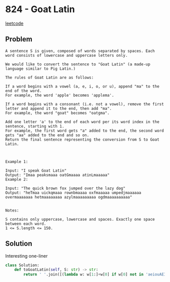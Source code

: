 # 824 - Goat Latin

[leetcode](https://leetcode.com/problems/goat-latin/)

## Problem

    A sentence S is given, composed of words separated by spaces. Each word consists of lowercase and uppercase letters only.
    
    We would like to convert the sentence to "Goat Latin" (a made-up language similar to Pig Latin.)
    
    The rules of Goat Latin are as follows:
    
    If a word begins with a vowel (a, e, i, o, or u), append "ma" to the end of the word.
    For example, the word 'apple' becomes 'applema'.
     
    If a word begins with a consonant (i.e. not a vowel), remove the first letter and append it to the end, then add "ma".
    For example, the word "goat" becomes "oatgma".
     
    Add one letter 'a' to the end of each word per its word index in the sentence, starting with 1.
    For example, the first word gets "a" added to the end, the second word gets "aa" added to the end and so on.
    Return the final sentence representing the conversion from S to Goat Latin. 
    
     
    
    Example 1:
    
    Input: "I speak Goat Latin"
    Output: "Imaa peaksmaaa oatGmaaaa atinLmaaaaa"
    Example 2:
    
    Input: "The quick brown fox jumped over the lazy dog"
    Output: "heTmaa uickqmaaa rownbmaaaa oxfmaaaaa umpedjmaaaaaa overmaaaaaaa hetmaaaaaaaa azylmaaaaaaaaa ogdmaaaaaaaaaa"
     
    
    Notes:
    
    S contains only uppercase, lowercase and spaces. Exactly one space between each word.
    1 <= S.length <= 150.

## Solution

Interesting one-liner

```python
class Solution:
    def toGoatLatin(self, S: str) -> str:
        return ' '.join([(lambda w: w[1:]+w[0] if w[0] not in 'aeiouAEIOU' else w)(w) + 'ma' + 'a' * i for i, w in enumerate(S.split(' '), 1)])
```

